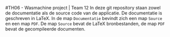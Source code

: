 #TH06 - Wasmachine project | Team 12
In deze git repository staan zowel de documentatie als de source code van de applicatie. De documentatie is geschreven in LaTeX. In de map `Documentatie` bevindt zich een map `Source` en een map `PDF`. De map `Source` bevat de LaTeX bronbestanden, de map `PDF` bevat de gecompileerde documenten.